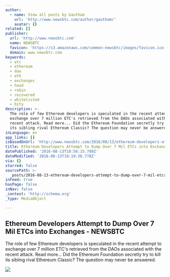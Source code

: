 ```yaml
---
author:
  - name: View all posts by Gautham
    url: 'http://www.newsbtc.com/author/gautham/'
    avatar: {}
related: []
publisher:
  url: 'http://www.newsbtc.com'
  name: NEWSBTC
  favicon: 'https://s3.amazonaws.com/common-newsbtc/images/favicon.ico'
  domain: www.newsbtc.com
keywords:
  - etc
  - ethereum
  - dao
  - eth
  - exchanges
  - hood
  - robin
  - recovered
  - whitelisted
  - bity
description: >-
  The role of few Ethereum developers is speculated in the recent attempt to
  exchange over 7 million ETC's retrieved from the DAOs associated with the
  recent attack. Read more... Did the Ethereum Foundation secretly try to kill
  its sibling rival Ethereum Classic? The question may never be answered.
inLanguage: en
app_links: []
isBasedOnUrl: 'http://www.newsbtc.com/2016/08/13/ethereum-developers-attempts-etc-dump/'
title: Ethereum Developers Attempt to Dump Over 7 Mil ETCs into Exchanges - NEWSBTC
datePublished: '2016-08-13T18:56:15.789Z'
dateModified: '2016-08-13T18:19:36.778Z'
via: {}
starred: false
sourcePath: >-
  _posts/2016-08-13-ethereum-developers-attempt-to-dump-over-7-mil-etcs-into-exc.md
inFeed: true
hasPage: false
inNav: false
_context: 'http://schema.org'
_type: MediaObject

---
```

<article style=""><h1>Ethereum Developers Attempt to Dump Over 7 Mil ETCs into Exchanges - NEWSBTC</h1><p>The role of few Ethereum developers is speculated in the recent attempt to exchange over 7 million ETC's retrieved from the DAOs associated with the recent attack. Read more... Did the Ethereum Foundation secretly try to kill its sibling rival Ethereum Classic? The question may never be answered.</p><img src="http://s3.amazonaws.com/main-newsbtc-images/2016/08/13185952/Screen-Shot-2016-08-13-at-11.29.25-PM.png" /></article>